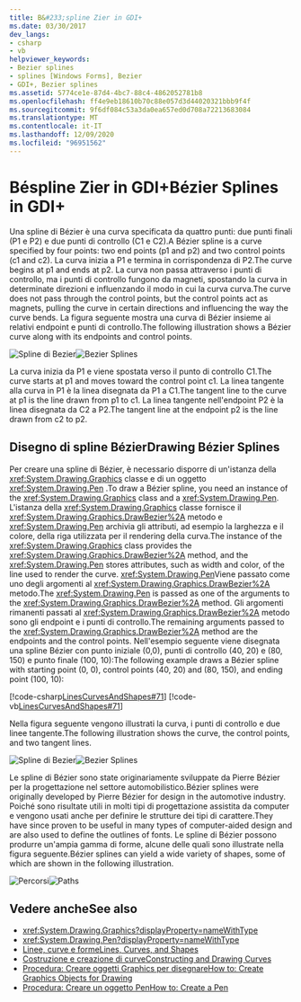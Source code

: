 ```yaml
---
title: B&#233;spline Zier in GDI+
ms.date: 03/30/2017
dev_langs:
- csharp
- vb
helpviewer_keywords:
- Bezier splines
- splines [Windows Forms], Bezier
- GDI+, Bezier splines
ms.assetid: 5774ce1e-87d4-4bc7-88c4-4862052781b8
ms.openlocfilehash: ff4e9eb18610b70c88e057d3d44020321bbb9f4f
ms.sourcegitcommit: 9f6df084c53a3da0ea657ed0d708a72213683084
ms.translationtype: MT
ms.contentlocale: it-IT
ms.lasthandoff: 12/09/2020
ms.locfileid: "96951562"
---
```

# <a name="b233zier-splines-in-gdi"></a><span data-ttu-id="338bb-102">B&#233;spline Zier in GDI+</span><span class="sxs-lookup"><span data-stu-id="338bb-102">B&#233;zier Splines in GDI+</span></span>
<span data-ttu-id="338bb-103">Una spline di Bézier è una curva specificata da quattro punti: due punti finali (P1 e P2) e due punti di controllo (C1 e C2).</span><span class="sxs-lookup"><span data-stu-id="338bb-103">A Bézier spline is a curve specified by four points: two end points (p1 and p2) and two control points (c1 and c2).</span></span> <span data-ttu-id="338bb-104">La curva inizia a P1 e termina in corrispondenza di P2.</span><span class="sxs-lookup"><span data-stu-id="338bb-104">The curve begins at p1 and ends at p2.</span></span> <span data-ttu-id="338bb-105">La curva non passa attraverso i punti di controllo, ma i punti di controllo fungono da magneti, spostando la curva in determinate direzioni e influenzando il modo in cui la curva curva.</span><span class="sxs-lookup"><span data-stu-id="338bb-105">The curve does not pass through the control points, but the control points act as magnets, pulling the curve in certain directions and influencing the way the curve bends.</span></span> <span data-ttu-id="338bb-106">La figura seguente mostra una curva di Bézier insieme ai relativi endpoint e punti di controllo.</span><span class="sxs-lookup"><span data-stu-id="338bb-106">The following illustration shows a Bézier curve along with its endpoints and control points.</span></span>  
  
 <span data-ttu-id="338bb-107">![Spline di Bezier](./media/aboutgdip02-art11a.gif "Aboutgdip02_art11a")</span><span class="sxs-lookup"><span data-stu-id="338bb-107">![Bezier Splines](./media/aboutgdip02-art11a.gif "Aboutgdip02_art11a")</span></span>  
  
 <span data-ttu-id="338bb-108">La curva inizia da P1 e viene spostata verso il punto di controllo C1.</span><span class="sxs-lookup"><span data-stu-id="338bb-108">The curve starts at p1 and moves toward the control point c1.</span></span> <span data-ttu-id="338bb-109">La linea tangente alla curva in P1 è la linea disegnata da P1 a C1.</span><span class="sxs-lookup"><span data-stu-id="338bb-109">The tangent line to the curve at p1 is the line drawn from p1 to c1.</span></span> <span data-ttu-id="338bb-110">La linea tangente nell'endpoint P2 è la linea disegnata da C2 a P2.</span><span class="sxs-lookup"><span data-stu-id="338bb-110">The tangent line at the endpoint p2 is the line drawn from c2 to p2.</span></span>  
  
## <a name="drawing-bzier-splines"></a><span data-ttu-id="338bb-111">Disegno di spline Bézier</span><span class="sxs-lookup"><span data-stu-id="338bb-111">Drawing Bézier Splines</span></span>  
 <span data-ttu-id="338bb-112">Per creare una spline di Bézier, è necessario disporre di un'istanza della <xref:System.Drawing.Graphics> classe e di un oggetto <xref:System.Drawing.Pen> .</span><span class="sxs-lookup"><span data-stu-id="338bb-112">To draw a Bézier spline, you need an instance of the <xref:System.Drawing.Graphics> class and a <xref:System.Drawing.Pen>.</span></span> <span data-ttu-id="338bb-113">L'istanza della <xref:System.Drawing.Graphics> classe fornisce il <xref:System.Drawing.Graphics.DrawBezier%2A> metodo e <xref:System.Drawing.Pen> archivia gli attributi, ad esempio la larghezza e il colore, della riga utilizzata per il rendering della curva.</span><span class="sxs-lookup"><span data-stu-id="338bb-113">The instance of the <xref:System.Drawing.Graphics> class provides the <xref:System.Drawing.Graphics.DrawBezier%2A> method, and the <xref:System.Drawing.Pen> stores attributes, such as width and color, of the line used to render the curve.</span></span> <span data-ttu-id="338bb-114"><xref:System.Drawing.Pen>Viene passato come uno degli argomenti al <xref:System.Drawing.Graphics.DrawBezier%2A> metodo.</span><span class="sxs-lookup"><span data-stu-id="338bb-114">The <xref:System.Drawing.Pen> is passed as one of the arguments to the <xref:System.Drawing.Graphics.DrawBezier%2A> method.</span></span> <span data-ttu-id="338bb-115">Gli argomenti rimanenti passati al <xref:System.Drawing.Graphics.DrawBezier%2A> metodo sono gli endpoint e i punti di controllo.</span><span class="sxs-lookup"><span data-stu-id="338bb-115">The remaining arguments passed to the <xref:System.Drawing.Graphics.DrawBezier%2A> method are the endpoints and the control points.</span></span> <span data-ttu-id="338bb-116">Nell'esempio seguente viene disegnata una spline Bézier con punto iniziale (0,0), punti di controllo (40, 20) e (80, 150) e punto finale (100, 10):</span><span class="sxs-lookup"><span data-stu-id="338bb-116">The following example draws a Bézier spline with starting point (0, 0), control points (40, 20) and (80, 150), and ending point (100, 10):</span></span>  
  
 [!code-csharp[LinesCurvesAndShapes#71](~/samples/snippets/csharp/VS_Snippets_Winforms/LinesCurvesAndShapes/CS/Class1.cs#71)]
 [!code-vb[LinesCurvesAndShapes#71](~/samples/snippets/visualbasic/VS_Snippets_Winforms/LinesCurvesAndShapes/VB/Class1.vb#71)]  
  
 <span data-ttu-id="338bb-117">Nella figura seguente vengono illustrati la curva, i punti di controllo e due linee tangente.</span><span class="sxs-lookup"><span data-stu-id="338bb-117">The following illustration shows the curve, the control points, and two tangent lines.</span></span>  
  
 <span data-ttu-id="338bb-118">![Spline di Bezier](./media/aboutgdip02-art12.gif "Aboutgdip02_art12")</span><span class="sxs-lookup"><span data-stu-id="338bb-118">![Bezier Splines](./media/aboutgdip02-art12.gif "Aboutgdip02_art12")</span></span>  
  
 <span data-ttu-id="338bb-119">Le spline di Bézier sono state originariamente sviluppate da Pierre Bézier per la progettazione nel settore automobilistico.</span><span class="sxs-lookup"><span data-stu-id="338bb-119">Bézier splines were originally developed by Pierre Bézier for design in the automotive industry.</span></span> <span data-ttu-id="338bb-120">Poiché sono risultate utili in molti tipi di progettazione assistita da computer e vengono usati anche per definire le strutture dei tipi di carattere.</span><span class="sxs-lookup"><span data-stu-id="338bb-120">They have since proven to be useful in many types of computer-aided design and are also used to define the outlines of fonts.</span></span> <span data-ttu-id="338bb-121">Le spline di Bézier possono produrre un'ampia gamma di forme, alcune delle quali sono illustrate nella figura seguente.</span><span class="sxs-lookup"><span data-stu-id="338bb-121">Bézier splines can yield a wide variety of shapes, some of which are shown in the following illustration.</span></span>  
  
 <span data-ttu-id="338bb-122">![Percorsi](./media/aboutgdip02-art13.gif "Aboutgdip02_art13")</span><span class="sxs-lookup"><span data-stu-id="338bb-122">![Paths](./media/aboutgdip02-art13.gif "Aboutgdip02_art13")</span></span>  
  
## <a name="see-also"></a><span data-ttu-id="338bb-123">Vedere anche</span><span class="sxs-lookup"><span data-stu-id="338bb-123">See also</span></span>

- <xref:System.Drawing.Graphics?displayProperty=nameWithType>
- <xref:System.Drawing.Pen?displayProperty=nameWithType>
- [<span data-ttu-id="338bb-124">Linee, curve e forme</span><span class="sxs-lookup"><span data-stu-id="338bb-124">Lines, Curves, and Shapes</span></span>](lines-curves-and-shapes.md)
- [<span data-ttu-id="338bb-125">Costruzione e creazione di curve</span><span class="sxs-lookup"><span data-stu-id="338bb-125">Constructing and Drawing Curves</span></span>](constructing-and-drawing-curves.md)
- [<span data-ttu-id="338bb-126">Procedura: Creare oggetti Graphics per disegnare</span><span class="sxs-lookup"><span data-stu-id="338bb-126">How to: Create Graphics Objects for Drawing</span></span>](how-to-create-graphics-objects-for-drawing.md)
- [<span data-ttu-id="338bb-127">Procedura: Creare un oggetto Pen</span><span class="sxs-lookup"><span data-stu-id="338bb-127">How to: Create a Pen</span></span>](how-to-create-a-pen.md)
